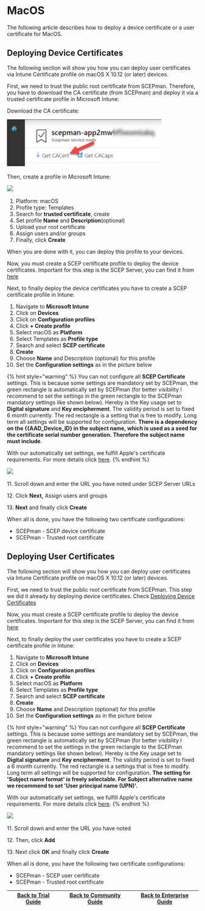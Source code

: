 # MacOS

The following article describes how to deploy a device certificate or a user certificate for MacOS.

## Deploying Device Certificates

The following section will show you how you can deploy user certificates via Intune Certificate profile on macOS X 10.12 (or later) devices.

First, we need to trust the public root certificate from SCEPman. Therefore, you have to download the CA certificate (from SCEPman) and deploy it via a trusted certificate profile in Microsoft Intune:

Download the CA certificate:

![](<../../../.gitbook/assets/scepman24 (1) (7) (8) (8) (8) (4) (13).png>)

Then, create a profile in Microsoft Intune:

![](<../../.gitbook/assets/2021-10-11 17\_26\_56-.png>)

1. Platform: macOS
2. Profile type: Templates
3. Search for **trusted certificate**, create
4. Set profile **Name** and **Description**(optional)
5. Upload your root certificate
6. Assign users and/or groups
7. Finally, click **Create**

When you are done with it, you can deploy this profile to your devices.

Now, you must create a SCEP certificate profile to deploy the device certificates. Important for this step is the SCEP Server, you can find it from [here](windows-10.md#how-to-find-scep-url-for-intune)

Next, to finally deploy the device certificates you have to create a SCEP certificate profile in Intune:

1. Navigate to **Microsoft Intune**
2. Click on **Devices**
3. Click on **Configuration profiles**
4. Click **+ Create profile**
5. Select macOS as **Platform**
6. Select Templates as **Profile type**
7. Search and select **SCEP certificate**
8. **Create**
9. Choose **Name** and Description (optional) for this profile
10. Set the **Configuration settings** as in the picture below

{% hint style="warning" %}
You can not configure all **SCEP Certificate** settings. This is because some settings are mandatory set by SCEPman, the green rectangle is automatically set by SCEPman (for better visibility I recommend to set the settings in the green rectangle to the SCEPman mandatory settings like shown below). Hereby is the Key usage set to **Digital signature** and **Key encipherment**. The validity period is set to fixed 6 month currently. The red rectangle is a setting that is free to modify. Long term all settings will be supported for configuration. **There is a dependency on the \{{AAD\_Device\_ID} in the subject name, which is used as a seed for the certificate serial number generation. Therefore the subject name must include**.

With our automatically set settings, we fulfill Apple's certificate requirements. For more details click [here](https://support.apple.com/en-us/HT210176).
{% endhint %}

![](<../../.gitbook/assets/2021-10-11 18\_08\_20-SCEP certificate - Microsoft Endpoint Manager admin center and 12 more pages - C.png>)

11\. Scroll down and enter the URL you have noted under SCEP Server URLs

12\. Click **Next,** Assign users and groups

13\.  **Next** and finally click **Create**

When all is done, you have the following two certificate configurations:

* SCEPman - SCEP device certificate
* SCEPman - Trusted root certificate

## Deploying User Certificates

The following section will show you how you can deploy user certificates via Intune Certificate profile on macOS X 10.12 (or later) devices.

First, we need to trust the public root certificate from SCEPman. This step we did it already by deploying device certificates. Check [Deploying Device Certificates](macos.md#deploying-device-certificates)

Now, you must create a SCEP certificate profile to deploy the device certificates. Important for this step is the SCEP Server, you can find it from [here](windows-10.md#how-to-find-scep-url-for-intune)

Next, to finally deploy the user certificates you have to create a SCEP certificate profile in Intune:

1. Navigate to **Microsoft Intune**
2. Click on **Devices**
3. Click on **Configuration profiles**
4. Click **+ Create profile**
5. Select macOS as **Platform**
6. Select Templates as **Profile type**
7. Search and select **SCEP certificate**
8. **Create**
9. Choose **Name** and Description (optional) for this profile
10. Set the **Configuration settings** as in the picture below

{% hint style="warning" %}
You can not configure all **SCEP Certificate** settings. This is because some settings are mandatory set by SCEPman, the green rectangle is automatically set by SCEPman (for better visibility I recommend to set the settings in the green rectangle to the SCEPman mandatory settings like shown below). Hereby is the Key usage set to **Digital signature** and **Key encipherment**. The validity period is set to fixed a 6 month currently. The red rectangle is a settings that is free to modify. Long term all settings will be supported for configuration. **The setting for 'Subject name format' is freely selectable. For Subject alternative name we recommend to set 'User principal name (UPN)'.**

With our automatically set settings, we fulfill Apple's certificate requirements. For more details click [here](https://support.apple.com/en-us/HT210176).
{% endhint %}

![](<../../.gitbook/assets/2021-10-11 18\_29\_44-SCEP certificate - Microsoft Endpoint Manager admin center and 12 more pages - C.png>)

11\. Scroll down and enter the URL you have noted

12\. Then, click **Add**

13\. Next click **OK** and finally click **Create**

When all is done, you have the following two certificate configurations:

* SCEPman - SCEP user certificate
* SCEPman - Trusted root certificate

| ​[Back to Trial Guide​](../../scepman-deployment/deployment-guides/trial-guide.md#step-4-configure-intune-deployment-profiles) | [Back to Community Guide](../../scepman-deployment/deployment-guides/community-guide.md#step-9-configure-intune-deployment-profiles) | ​[Back to Enterprise Guide​](../../scepman-deployment/deployment-guides/enterprise-guide.md#step-11-configure-intune-deployment-profiles) |
| ------------------------------------------------------------------------------------------------------------------------------ | ------------------------------------------------------------------------------------------------------------------------------------ | ----------------------------------------------------------------------------------------------------------------------------------------- |
